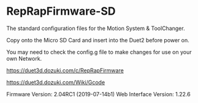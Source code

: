 # RepRapFirmware-SD
The standard configuration files for the Motion System &amp; ToolChanger.

Copy onto the Micro SD Card and insert into the Duet2 before power on.

You may need to check the config.g file to make changes for use on your own Network.

https://duet3d.dozuki.com/c/RepRapFirmware

https://duet3d.dozuki.com/Wiki/Gcode

Firmware Version:	2.04RC1 (2019-07-14b1)
Web Interface Version:	1.22.6
